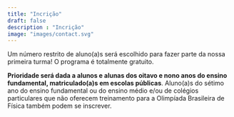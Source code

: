 ```yaml
---
title: "Incrição"
draft: false
description : "Incrição"
image: "images/contact.svg"
---
```


Um número restrito de aluno(a)s será escolhido para fazer parte da nossa primeira turma! O programa é totalmente gratuito.

**Prioridade será dada a alunos e alunas dos oitavo e nono anos do ensino fundamental, matriculado(a)s em escolas públicas**. Aluno(a)s do sétimo ano do ensino fundamental ou do ensino médio e/ou de colégios particulares que não oferecem treinamento para a Olimpíada Brasileira de Física também podem se inscrever.
